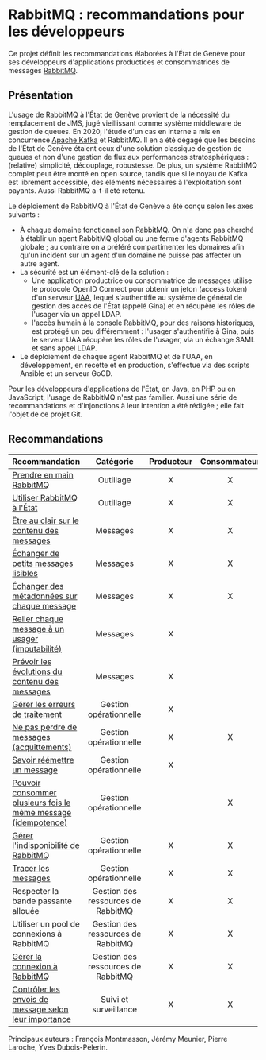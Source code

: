 # RabbitMQ : recommandations pour les développeurs

Ce projet définit les recommandations élaborées à l'État de Genève
pour ses développeurs d'applications productices et consommatrices de messages
[RabbitMQ](https://www.rabbitmq.com).

## Présentation

L'usage de RabbitMQ à l'État de Genève provient de la nécessité du remplacement de JMS,
jugé vieillissant comme système middleware de gestion de queues.
En 2020, l'étude d'un cas en interne a mis en concurrence
[Apache Kafka](https://kafka.apache.org) et RabbitMQ.
Il en a été dégagé que les besoins de l'État de Genève étaient ceux d'une solution classique
de gestion de queues et non
d'une gestion de flux aux performances stratosphériques : (relative) simplicité, découplage, robustesse.
De plus, un système RabbitMQ complet peut être monté en open source, tandis que si le noyau de Kafka
est librement accessible, des éléments nécessaires à l'exploitation sont payants.
Aussi RabbitMQ a-t-il été retenu.

Le déploiement de RabbitMQ à l'État de Genève a été conçu selon les axes suivants :
- À chaque domaine fonctionnel son RabbitMQ.
On n'a donc pas cherché à établir un agent RabbitMQ global ou une ferme d'agents RabbitMQ globale ;
au contraire on a préféré compartimenter les domaines afin qu'un incident sur un agent d'un domaine
ne puisse pas affecter un autre agent.
- La sécurité est un élément-clé de la solution :
  - Une application productrice ou consommatrice de messages utilise le protocole OpenID Connect pour
    obtenir un jeton (access token) d'un serveur
    [UAA](https://docs.cloudfoundry.org/concepts/architecture/uaa.html),
    lequel s'authentifie au système de général de gestion des accès de l'État (appelé Gina) et en
    récupère les rôles de l'usager via un appel LDAP.
  - l'accès humain à la console RabbitMQ, pour des raisons historiques, est protégé un peu différemment :
    l'usager s'authentifie à Gina, puis le serveur UAA récupère les rôles de l'usager,
    via un échange SAML et sans appel LDAP.
- Le déploiement de chaque agent RabbitMQ et de l'UAA, en développement, en recette et en production,
s'effectue via des scripts Ansible et un serveur GoCD.

Pour les développeurs d'applications de l'État, en Java, en PHP ou en JavaScript,
l'usage de RabbitMQ n'est pas familier.
Aussi une série de recommandations et d'injonctions à leur intention a été rédigée ;
elle fait l'objet de ce projet Git.

## Recommandations

| Recommandation | Catégorie | Producteur | Consommateur |
|----------------|:---------:|:----------:|:------------:|
| [Prendre en main RabbitMQ](items/prendre_en_main_rabbitmq.md) | Outillage | X | X |
| [Utiliser RabbitMQ à l'État](items/utiliser_rabbitmq_a_l_etat.md) | Outillage | X | X |
| [Être au clair sur le contenu des messages](items/etre_au_clair_sur_le_contenu_des_messages.md) | Messages | X | X |
| [Échanger de petits messages lisibles](items/echanger_de_petits_messages_lisibles.md) | Messages | X | X |
| [Échanger des métadonnées sur chaque message](items/echanger_des_metadonnees.md) | Messages | X | X |
| [Relier chaque message à un usager (imputabilité)](items/imputabilite.md) | Messages | X | |
| [Prévoir les évolutions du contenu des messages](items/prevoir_les_evolutions_des_messages.md) | Messages | X | |
| [Gérer les erreurs de traitement](items/gerer_les_erreurs.md) | Gestion opérationnelle | X | |
| [Ne pas perdre de messages (acquittements)](items/acquittements.md) | Gestion opérationnelle | X | X |
| [Savoir réémettre un message](items/reemettre_un_message.md) | Gestion opérationnelle | X | |
| [Pouvoir consommer plusieurs fois le même message (idempotence)](items/idempotence.md) | Gestion opérationnelle | | X |
| [Gérer l'indisponibilité de RabbitMQ](items/gerer_l_indisponibilite.md) | Gestion opérationnelle | X | X |
| [Tracer les messages](items/tracer_les_messages.md) | Gestion opérationnelle | X | X |
| Respecter la bande passante allouée | Gestion des ressources de RabbitMQ | X | X |
| Utiliser un pool de connexions à RabbitMQ | Gestion des ressources de RabbitMQ | X | X |
| [Gérer la connexion à RabbitMQ](items/gerer_la_connexion.md) | Gestion des ressources de RabbitMQ | X | X |
| [Contrôler les envois de message selon leur importance](items/controler_selon_l_importance.md) | Suivi et surveillance | X | X |

Principaux auteurs : François Montmasson, Jérémy Meunier, Pierre Laroche, Yves Dubois-Pèlerin.
